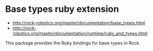 # Base types ruby extension

* http://rock-robotics.org/master/documentation/base_types.html
* http://rock-robotics.org/master/documentation/runtime/ruby_and_types.html

This package provides the Ruby bindings for base-types in Rock.
